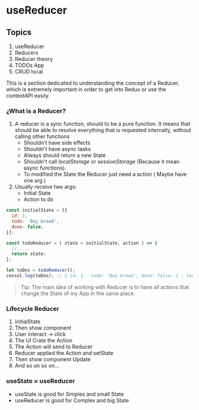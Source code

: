 # useReducer

## Topics

1. useReducer
2. Reducers
3. Reducer theory
4. TODOs App
5. CRUD local

This is a section dedicated to understanding the concept of a Reducer, which is extremely important in order to get into Redux or use the contextAPI easily.

### ¿What is a Reducer?

1. A reducer is a sync function, should to be a pure function.
It means that should be able to resolve everything that is requested internally, without calling other functions
    - Shouldn't have side effects
    - Shouldn't have async tasks  
    - Always should return a new State
    - Shouldn't call _localStorage_ or _sessionStorage_ (Because it mean async functions).
    - To modified the State the Reducer just need a action ( Maybe have one arg ) 
2. Usually receive two args:
    - Initial State
    - Action to do 

```js
const initialState = [{
  id: 1,
  todo: 'Buy bread',
  done: false,
}];

const todoReducer = ( state = initialState, action ) => {
  // ....
  return state;
};

let toDos = todoReducer();
consol.log(toDos); // { id: 1,  todo: 'Buy bread', done: false, } ; length: 1
```

> Tip: The main idea of working with Reducer is to have all actions that change the State of my App in the same place. 

### Lifecycle Reducer

1. initialState
2. Then show component
3. User interact -> click
4. The UI Crate the Action
5. The Action will send to Reducer
6. Reducer applied the Action and setState
7. Then show component Update
8. And so on so on...


### useState ≈ useReducer

- useState is good for Simples and small State
- useReducer is good for Complex and big State

